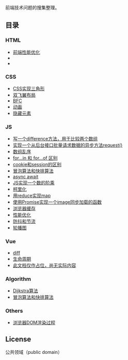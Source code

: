 前端技术问题的搜集整理。

## 目录

### HTML
- [前端性能优化](docs/html/issue-1.md)
- [](docs/html/issue-2.md)
- [](docs/html/issue-3.md)
### CSS
- [CSS实现三角形](docs/css/issue-1.md)
- [双飞翼布局](docs/css/issue-2.md)
- [BFC](docs/css/issue-3.md)
- [动画](docs/css/issue-3.md)
- [隐藏元素](docs/css/issue-4.md)
### JS
- [写一个difference方法，用于比较两个数组](docs/js/issue-1.md)
- [实现一个从后台接口批量请求数据的异步方法request()](docs/js/issue-2.md)
- [数组乱序](docs/js/issue-3.md)
- [for...in 和 for...of 区别](docs/js/issue-4.md)
- [cookie和session的区别](docs/js/issue-5.md)
- [冒泡算法和快排算法](docs/js/issue-6.md)
- [async await](docs/js/issue-6.md)
- [JS实现一个数的阶乘](docs/js/issue-7.md)
- [柯里化](docs/js/issue-8.md)
- [用reduce实现map](docs/js/issue-9.md)
- [使用Promise实现一个image同步加载的函数](docs/js/issue-10.md)
- [浏览器缓存](docs/js/issue-11.md)
- [性能优化](docs/js/issue-12.md)
- [防抖和节流](docs/js/issue-13.md)
- [轮播图](docs/js/issue-14.md)

### Vue
- [diff](docs/vue/issue-1.md)
- [生命周期](docs/vue/issue-2.md)
- [此文档仅作占位，尚无实际内容](docs/vue/issue-3.md)

### Algorithm
- [Dijkstra算法](docs/algorithm/issue-1.md)
- [冒泡算法和快排算法](docs/algorithm/issue-2.md)

### Others
- [浏览器DOM渲染过程](docs/others/issue-1.md)

## License

公共领域（public domain）

